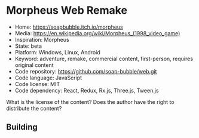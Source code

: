 # Morpheus Web Remake

- Home: https://soapbubble.itch.io/morpheus
- Media: https://en.wikipedia.org/wiki/Morpheus_(1998_video_game)
- Inspiration: Morpheus
- State: beta
- Platform: Windows, Linux, Android
- Keyword: adventure, remake, commercial content, first-person, requires original content
- Code repository: https://github.com/soap-bubble/web.git
- Code language: JavaScript
- Code license: MIT
- Code dependency: React, Redux, Rx.js, Three.js, Tween.js

What is the license of the content? Does the author have the right to distribute the content?

## Building
